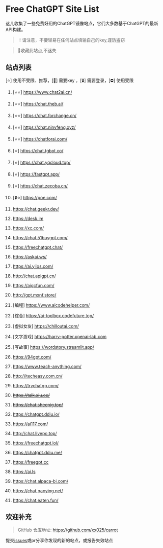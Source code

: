 # Free ChatGPT Site List

这儿收集了一些免费好用的ChatGPT镜像站点，它们大多数基于ChatGPT的最新API构建。
> ！请注意，不要轻易在任何站点填输自己的key,谨防盗窃

> 🤭收藏此站点,不迷失

## 站点列表
[⭐] 使用不受限、推荐，[🔑] 需要key ，[🔒] 需要登录，[⛔] 使用受限

1. [⭐⭐] https://www.chat2ai.cn/

2. [⭐⭐] https://chat.theb.ai/

3. [⭐⭐] https://chat.forchange.cn/

4. [⭐⭐]  https://chat.ninvfeng.xyz/

5. [⭐⭐] https://chatforai.com/

6. [⭐] https://chat.tgbot.co/

7. [⭐] https://chat.yqcloud.top/

8. [⭐] https://fastgpt.app/

9. [⭐] https://chat.zecoba.cn/

10. [🔒⭐] https://poe.com/

11. https://chat.geekr.dev/

12. https://desk.im

13. https://xc.com/

14. https://chat.51buygpt.com/

15. https://freechatgpt.chat/

16. https://askai.ws/

17. https://ai.yiios.com/

18. http://chat.apigpt.cn/

19. https://aigcfun.com/

20. http://gpt.mxnf.store/

21. [编程] https://www.aicodehelper.com/

22. [综合] https://ai-toolbox.codefuture.top/

23. [虚拟女友] https://chilloutai.com/

24. [文字游戏] https://harry-potter.openai-lab.com

25. [写故事] https://wordstory.streamlit.app/

26. https://94gpt.com/

27. https://www.teach-anything.com/

28. http://itecheasy.com.cn/

29. https://trychatgp.com/

30. ~~https://talk.xiu.ee/~~

31. ~~https://chat.sheepig.top/~~

32. https://chatgpt.ddiu.io/

33. https://ai117.com/

34. http://chat.livepo.top/

35. https://freechatgpt.lol/

36. https://chatgpt.ddiu.me/

37. https://freegpt.cc

38. https://ai.ls

39. https://chat.alpaca-bi.com/

40. https://chat.paoying.net/

41. https://chat.eaten.fun/



## 欢迎补充
>GitHub 仓库地址: https://github.com/xx025/carrot

提交[issues](https://github.com/xx025/carrot/issues)或pr分享你发现的新的站点，或报告失效站点


